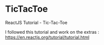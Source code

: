# TicTacToe
ReactJS Tutorial - Tic-Tac-Toe

I followed this tutorial and work on the extras : https://en.reactjs.org/tutorial/tutorial.html
